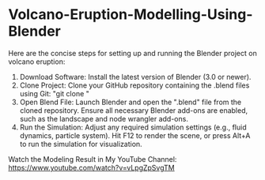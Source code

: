 # Volcano-Eruption-Modelling-Using-Blender

Here are the concise steps for setting up and running the Blender project on volcano eruption:
1. Download Software: Install the latest version of Blender (3.0 or newer).
2. Clone Project: Clone your GitHub repository containing the .blend files using Git: "git clone <repo-link>"
3. Open Blend File: Launch Blender and open the ".blend" file from the cloned repository. Ensure all necessary Blender add-ons are enabled, such as the landscape and node wrangler add-ons.
4. Run the Simulation: Adjust any required simulation settings (e.g., fluid dynamics, particle system). Hit F12 to render the scene, or press Alt+A to run the simulation for visualization.

Watch the Modeling Result in My YouTube Channel: https://www.youtube.com/watch?v=vLpgZpSvgTM
